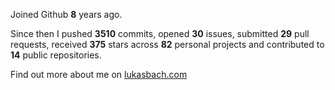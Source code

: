 Joined Github **8** years ago.

Since then I pushed **3510** commits, opened **30** issues, submitted **29** pull requests, received **375** stars across **82** personal projects and contributed to **14** public repositories.

Find out more about me on [lukasbach.com](https://lukasbach.com)
